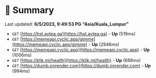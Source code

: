 # 📖 Summary
Last updated: **6/5/2023, 9:49:53 PG "Asia/Kuala_Lumpur"**

- `GET` [https://hst.aytea.ga](https://hst.aytea.ga) - **Up** (519ms)
- `GET` [https://memeapi.cyclic.app/gimme](https://memeapi.cyclic.app/gimme) - **Up** (2946ms)
- `GET` [https://memeapi.cyclic.app](https://memeapi.cyclic.app) - **Up** (1006ms)
- `GET` [https://klik.ml/health](https://klik.ml/health) - **Up** (688ms)
- `GET` [https://dumb.onrender.com](https://dumb.onrender.com) - **Up** (994ms)
